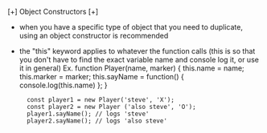 [+] Object Constructors [+]
- when you have a specific type of object that you need to duplicate, using an object constructor is recommended
- the "this" keyword applies to whatever the function calls (this is so that you don't have to find the exact variable name and console log it, or use it in general)
    Ex.
        function Player(name, marker) {
            this.name = name;
            this.marker = marker;
            this.sayName = function() {
                console.log(this.name)
            };
        }

        const player1 = new Player('steve', 'X');
        const player2 = new Player ('also steve', 'O');
        player1.sayName(); // logs 'steve'
        player2.sayName(); // logs 'also steve'